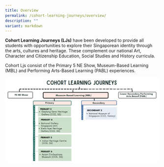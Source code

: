 ```yaml
---
title: Overview
permalink: /cohort-learning-journeys/overview/
description: ""
variant: markdown
---
```

**Cohort Learning Journeys (LJs)** have been developed to provide all students with opportunities to explore their Singaporean identity through the arts, cultures and heritage. These complement our national Art, Character and Citizenship Education, Social Studies and History curricula.

Cohort Ljs consist of the Primary 5 NE Show, Museum-Based Learning (MBL) and Performing Arts-Based Learning (PABL) experiences.

![](/images/cohort_LJ_landscape_pic.png)